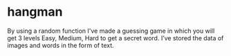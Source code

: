 # hangman
By using a random function I've made a guessing game in which you will get 3 levels Easy, Medium, Hard to get a secret word. 
I’ve stored the data of images and words in the form of text.
